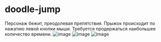 # doodle-jump
Персонаж бежит, преодолевая препятствия. Прыжок происходит по нажатию левой кнопки мыши. 
Требуется продержаться наибольшее количество времени.
![image](https://user-images.githubusercontent.com/55750592/224914224-aa94be72-36cf-4c2c-8d71-60a7cbc263de.png)
![image](https://user-images.githubusercontent.com/55750592/224914283-e5945a0f-3dd9-496f-80a5-aa1fc903fdc4.png)
![image](https://user-images.githubusercontent.com/55750592/224914336-9633fb13-4c63-4d2f-b53d-190baf53608b.png)
